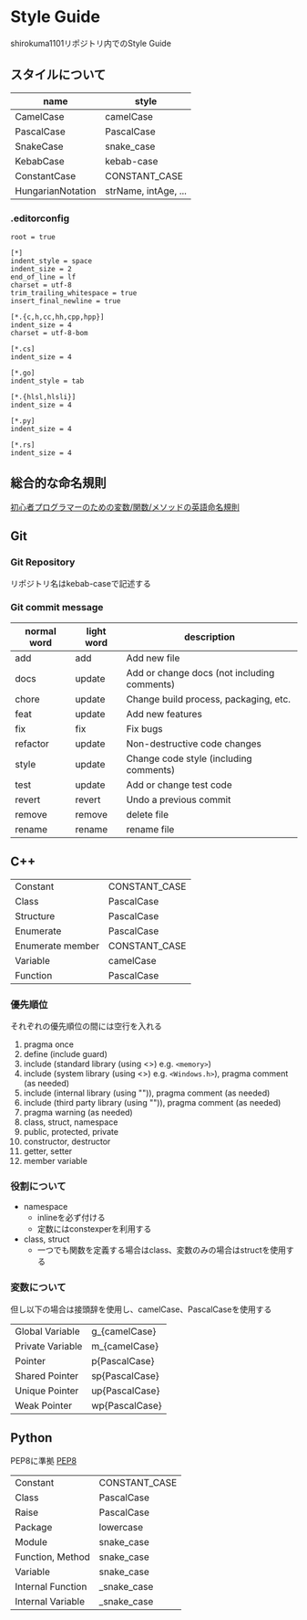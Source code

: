 # Style Guide

shirokuma1101リポジトリ内でのStyle Guide

## スタイルについて

| name              | style                |
| ----------------- | -------------------- |
| CamelCase         | camelCase            |
| PascalCase        | PascalCase           |
| SnakeCase         | snake_case           |
| KebabCase         | kebab-case           |
| ConstantCase      | CONSTANT_CASE        |
| HungarianNotation | strName, intAge, ... |

### .editorconfig

``` .editorconfig
root = true

[*]
indent_style = space
indent_size = 2
end_of_line = lf
charset = utf-8
trim_trailing_whitespace = true
insert_final_newline = true

[*.{c,h,cc,hh,cpp,hpp}]
indent_size = 4
charset = utf-8-bom

[*.cs]
indent_size = 4

[*.go]
indent_style = tab

[*.{hlsl,hlsli}]
indent_size = 4

[*.py]
indent_size = 4

[*.rs]
indent_size = 4

```

## 総合的な命名規則

[初心者プログラマーのための変数/関数/メソッドの英語命名規則](https://qiita.com/YutaManaka/items/62dda256bb7ba6c08399)

## Git

### Git Repository

リポジトリ名はkebab-caseで記述する

### Git commit message

| normal word | light word | description                                 |
| ----------- | ---------- | ------------------------------------------- |
| add         | add        | Add new file                                |
| docs        | update     | Add or change docs (not including comments) |
| chore       | update     | Change build process, packaging, etc.       |
| feat        | update     | Add new features                            |
| fix         | fix        | Fix bugs                                    |
| refactor    | update     | Non-destructive code changes                |
| style       | update     | Change code style (including comments)      |
| test        | update     | Add or change test code                     |
| revert      | revert     | Undo a previous commit                      |
| remove      | remove     | delete file                                 |
| rename      | rename     | rename file                                 |

## C++

|                  |               |
| ---------------- | ------------- |
| Constant         | CONSTANT_CASE |
| Class            | PascalCase    |
| Structure        | PascalCase    |
| Enumerate        | PascalCase    |
| Enumerate member | CONSTANT_CASE |
| Variable         | camelCase     |
| Function         | PascalCase    |

### 優先順位

それぞれの優先順位の間には空行を入れる

1. pragma once
2. define (include guard)
3. include (standard library (using <>) e.g. `<memory>`)
4. include (system library (using <>) e.g. `<Windows.h>`), pragma comment (as needed)
5. include (internal library (using "")), pragma comment (as needed)
6. include (third party library (using "")), pragma comment (as needed)
7. pragma warning (as needed)
8. class, struct, namespace
9. public, protected, private
10. constructor, destructor
11. getter, setter
12. member variable

### 役割について

- namespace
  - inlineを必ず付ける
  - 定数にはconstexperを利用する
- class, struct
  - 一つでも関数を定義する場合はclass、変数のみの場合はstructを使用する

### 変数について

但し以下の場合は接頭辞を使用し、camelCase、PascalCaseを使用する

|                  |                |
| ---------------- | -------------- |
| Global Variable  | g_{camelCase}  |
| Private Variable | m_{camelCase}  |
| Pointer          | p{PascalCase}  |
| Shared Pointer   | sp{PascalCase} |
| Unique Pointer   | up{PascalCase} |
| Weak Pointer     | wp{PascalCase} |

## Python

PEP8に準拠
[PEP8](https://pep8-ja.readthedocs.io/ja/latest/)

|                   |               |
| ----------------- | ------------- |
| Constant          | CONSTANT_CASE |
| Class             | PascalCase    |
| Raise             | PascalCase    |
| Package           | lowercase     |
| Module            | snake_case    |
| Function, Method  | snake_case    |
| Variable          | snake_case    |
| Internal Function | _snake_case   |
| Internal Variable | _snake_case   |
